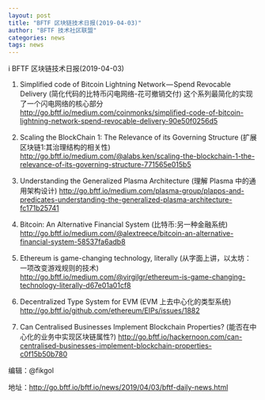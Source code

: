 ```yaml
---
layout: post
title: "BFTF 区块链技术日报(2019-04-03)"
author: "BFTF 技术社区联盟"
categories: news
tags: news
---
```

i
BFTF 区块链技术日报(2019-04-03)

1. Simplified code of Bitcoin Lightning Network — Spend Revocable Delivery (简化代码的比特币闪电网络-花可撤销交付) 这个系列最简化的实现了一个闪电网络的核心部分<http://go.bftf.io/medium.com/coinmonks/simplified-code-of-bitcoin-lightning-network-spend-revocable-delivery-90e50f0256d5>

2. Scaling the BlockChain 1: The Relevance of its Governing Structure (扩展区块链1:其治理结构的相关性) <http://go.bftf.io/medium.com/@alabs.ken/scaling-the-blockchain-1-the-relevance-of-its-governing-structure-771565e015b5>

3. Understanding the Generalized Plasma Architecture (理解 Plasma 中的通用架构设计) <http://go.bftf.io/medium.com/plasma-group/plapps-and-predicates-understanding-the-generalized-plasma-architecture-fc171b25741>

4. Bitcoin: An Alternative Financial System (比特币:另一种金融系统) <http://go.bftf.io/medium.com/@alextreece/bitcoin-an-alternative-financial-system-58537fa6adb8>

5. Ethereum is game-changing technology, literally (从字面上讲，以太坊： 一项改变游戏规则的技术) <http://go.bftf.io/medium.com/@virgilgr/ethereum-is-game-changing-technology-literally-d67e01a01cf8>

6. Decentralized Type System for EVM (EVM 上去中心化的类型系统) <http://go.bftf.io/github.com/ethereum/EIPs/issues/1882>

7. Can Centralised Businesses Implement Blockchain Properties? (能否在中心化的业务中实现区块链属性?) <http://go.bftf.io/hackernoon.com/can-centralised-businesses-implement-blockchain-properties-c0f15b50b780>

编辑：@fikgol

地址：http://go.bftf.io/bftf.io/news/2019/04/03/bftf-daily-news.html

